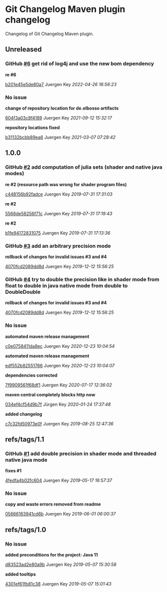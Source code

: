 # Git Changelog Maven plugin changelog

Changelog of Git Changelog Maven plugin.

## Unreleased
### GitHub [#6](https://github.com/elbosso/mandelbrot/issues/6) get rid of log4j and use the new bom dependency

**re #6**


[b201e45e5de80a7](https://github.com/elbosso/mandelbrot/commit/b201e45e5de80a7) Juergen Key *2022-04-26 16:56:23*


### No issue

**change of repository location for de.elbosso artifacts**


[604f3a03c8f4189](https://github.com/elbosso/mandelbrot/commit/604f3a03c8f4189) Juergen Key *2021-09-12 15:32:17*

**repository locations fixed**


[b31132bcbb89ea6](https://github.com/elbosso/mandelbrot/commit/b31132bcbb89ea6) Juergen Key *2021-03-07 07:28:42*


## 1.0.0
### GitHub [#2](https://github.com/elbosso/mandelbrot/issues/2) add computation of julia sets (shader and native java modes)

**re #2 (resource path was wrong for shader program files)**


[c448156b92fadce](https://github.com/elbosso/mandelbrot/commit/c448156b92fadce) Juergen Key *2019-07-31 17:31:03*

**re #2**


[5568de58256f71c](https://github.com/elbosso/mandelbrot/commit/5568de58256f71c) Juergen Key *2019-07-31 17:19:43*

**re #2**


[b1fe94172831075](https://github.com/elbosso/mandelbrot/commit/b1fe94172831075) Juergen Key *2019-07-31 17:13:36*


### GitHub [#3](https://github.com/elbosso/mandelbrot/issues/3) add an arbitrary precision mode 

**rollback of changes for invalid issues #3 and #4**


[4070fcd2089dd8d](https://github.com/elbosso/mandelbrot/commit/4070fcd2089dd8d) Juergen Key *2019-12-12 15:56:25*


### GitHub [#4](https://github.com/elbosso/mandelbrot/issues/4) try to double the precision like in shader mode from float to double in java native mode from double to DoubleDouble

**rollback of changes for invalid issues #3 and #4**


[4070fcd2089dd8d](https://github.com/elbosso/mandelbrot/commit/4070fcd2089dd8d) Juergen Key *2019-12-12 15:56:25*


### No issue

**automated maven release management**


[c0e0758411da8ec](https://github.com/elbosso/mandelbrot/commit/c0e0758411da8ec) Juergen Key *2020-12-23 10:04:54*

**automated maven release management**


[edf552b82551766](https://github.com/elbosso/mandelbrot/commit/edf552b82551766) Juergen Key *2020-12-23 10:04:07*

**dependencies corrected**


[7f9909561f68df1](https://github.com/elbosso/mandelbrot/commit/7f9909561f68df1) Juergen Key *2020-07-17 12:36:02*

**maven central completely blocks http now**


[034ef4cf54d9b7f](https://github.com/elbosso/mandelbrot/commit/034ef4cf54d9b7f) Jürgen Key *2020-01-24 17:37:48*

**added changelog**


[c7c32fd50973e0f](https://github.com/elbosso/mandelbrot/commit/c7c32fd50973e0f) Juergen Key *2019-08-25 12:47:36*


## refs/tags/1.1
### GitHub [#1](https://github.com/elbosso/mandelbrot/issues/1) add double precision in shader mode and threaded native java mode

**fixes #1**


[4fedfa4b02fc604](https://github.com/elbosso/mandelbrot/commit/4fedfa4b02fc604) Juergen Key *2019-05-17 16:57:37*


### No issue

**copy and waste errors removed from readme**


[05666163941cd6b](https://github.com/elbosso/mandelbrot/commit/05666163941cd6b) Juergen Key *2019-06-01 06:00:37*


## refs/tags/1.0
### No issue

**added preconditions for the project: Java 11**


[d83523ad2e80a9b](https://github.com/elbosso/mandelbrot/commit/d83523ad2e80a9b) Juergen Key *2019-05-07 15:30:58*

**added tooltips**


[4301ef61fb81c38](https://github.com/elbosso/mandelbrot/commit/4301ef61fb81c38) Juergen Key *2019-05-07 15:01:43*


